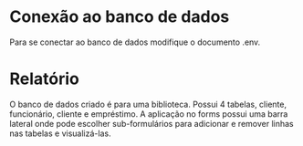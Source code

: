 # Conexão ao banco de dados
Para se conectar ao banco de dados modifique o documento .env.

# Relatório
O banco de dados criado é para uma biblioteca. Possui 4 tabelas, cliente, funcionário, cliente e empréstimo. A aplicação no forms possui uma barra lateral onde pode escolher sub-formulários para adicionar e remover linhas nas tabelas e visualizá-las.
